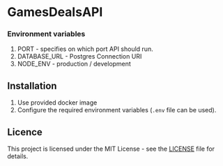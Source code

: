 # GamesDealsAPI



### Environment variables
  1. PORT - specifies on which port API should run.
  2. DATABASE_URL - Postgres Connection URI
  3. NODE_ENV - production / development 

## Installation

1. Use provided docker image
5. Configure the required environment variables (`.env` file can be used).

## Licence 

This project is licensed under the MIT License - see the [LICENSE](LICENSE) file for details.
